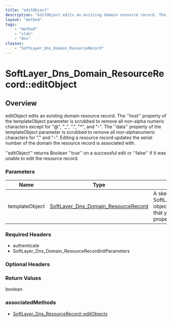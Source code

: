 ```yaml
---
title: "editObject"
description: "editObject edits an existing domain resource record. The ''host'' property of the templateObject parameter is scrubbed t... "
layout: "method"
tags:
    - "method"
    - "sldn"
    - "Dns"
classes:
    - "SoftLayer_Dns_Domain_ResourceRecord"
---
```

# SoftLayer_Dns_Domain_ResourceRecord::editObject
## Overview 
editObject edits an existing domain resource record. The ''host'' property of the templateObject parameter is scrubbed to remove all non-alpha numeric characters except for "@", "_", ".", "*", and "-". The ''data'' property of the templateObject parameter is scrubbed to remove all non-alphanumeric characters for "." and "-". Editing a resource record updates the serial number of the domain the resource record is associated with. 

''editObject'' returns Boolean ''true'' on a successful edit or ''false'' if it was unable to edit the resource record. 

### Parameters 
|Name | Type | Description |
| --- | --- | --- |
|templateObject| <a href='/reference/datatypes/SoftLayer_Dns_Domain_ResourceRecord'>SoftLayer_Dns_Domain_ResourceRecord </a>| A skeleton SoftLayer_Dns_Domain_ResourceRecord object with only the properties defined that you wish to change. Unchanged properties are left alone.|


### Required Headers
* authenticate
* SoftLayer_Dns_Domain_ResourceRecordInitParameters

### Optional Headers

### Return Values
boolean


### associatedMethods

*  [SoftLayer_Dns_ResourceRecord::editObjects](/reference/services/SoftLayer_Dns_ResourceRecord/editObjects )

